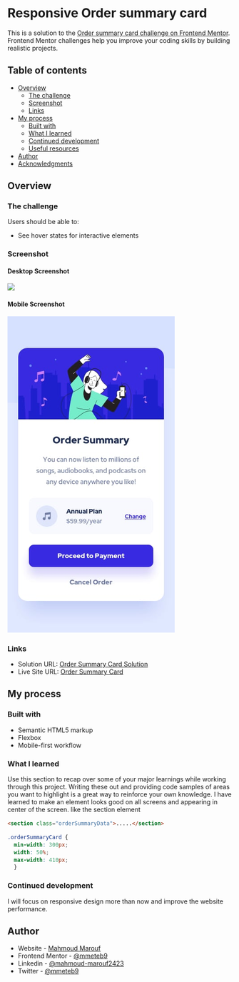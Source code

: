 #  Responsive Order summary card

This is a solution to the [Order summary card challenge on Frontend Mentor](https://www.frontendmentor.io/challenges/order-summary-component-QlPmajDUj). Frontend Mentor challenges help you improve your coding skills by building realistic projects. 

## Table of contents

- [Overview](#overview)
  - [The challenge](#the-challenge)
  - [Screenshot](#screenshot)
  - [Links](#links)
- [My process](#my-process)
  - [Built with](#built-with)
  - [What I learned](#what-i-learned)
  - [Continued development](#continued-development)
  - [Useful resources](#useful-resources)
- [Author](#author)
- [Acknowledgments](#acknowledgments)


## Overview

### The challenge

Users should be able to:

- See hover states for interactive elements

### Screenshot

#### Desktop Screenshot
![](images/page-screenshot.jpg)

#### Mobile Screenshot
![](images/mobile-screenshot.jpg)

### Links

-  Solution URL: [Order Summary Card Solution]( https://www.frontendmentor.io/solutions/responsive-order-summary-page-with-flexbox-bIjGYBIuR)
- Live Site URL: [Order Summary Card](https://mmeteb9.github.io/order-summary-card/)


## My process

### Built with

- Semantic HTML5 markup
- Flexbox
- Mobile-first workflow

### What I learned

Use this section to recap over some of your major learnings while working through this project. Writing these out and providing code samples of areas you want to highlight is a great way to reinforce your own knowledge.
I have learned to make an element looks good on all screens and appearing in center of the screen. 
like the section element

```html
<section class="orderSummaryData">.....</section>

```
```css
.orderSummaryCard {
  min-width: 300px;
  width: 50%;
  max-width: 410px;
  }
```


### Continued development

I will focus on responsive design more than now and improve the website performance.

## Author

- Website - [Mahmoud Marouf](https://github.com/mmeteb9)
- Frontend Mentor - [@mmeteb9](https://www.frontendmentor.io/profile/mmeteb9)
- Linkedin - [@mahmoud-marouf2423](https://www.linkedin.com/in/mahmoud-marouf2423/)
- Twitter - [@mmeteb9](https://twitter.com/mmeteb9)


